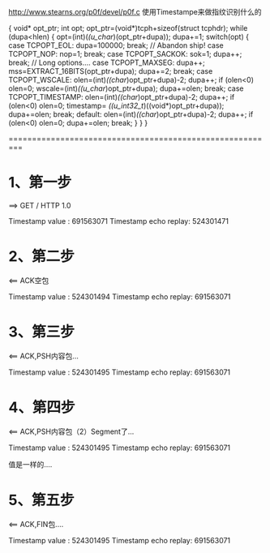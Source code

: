 http://www.stearns.org/p0f/devel/p0f.c
使用Timestampe来做指纹识别什么的

  {
    void* opt_ptr;
    int opt;
    opt_ptr=(void*)tcph+sizeof(struct tcphdr);
    while (dupa<hlen) {
      opt=(int)(*(u_char*)(opt_ptr+dupa));
      dupa+=1;
      switch(opt) {
        case TCPOPT_EOL:
	  dupa=100000; break; // Abandon ship!
        case TCPOPT_NOP:
  	  nop=1;
	  break;
	case TCPOPT_SACKOK:
 	  sok=1;
	  dupa++;
	  break;
	// Long options....
	case TCPOPT_MAXSEG:
	  dupa++;
  	  mss=EXTRACT_16BITS(opt_ptr+dupa);
  	  dupa+=2;
	  break;
	case TCPOPT_WSCALE:
	  olen=(int)*((char*)opt_ptr+dupa)-2; dupa++;
	  if (olen<0) olen=0;
  	  wscale=(int)*((u_char*)opt_ptr+dupa);
	  dupa+=olen;
	  break;
	case TCPOPT_TIMESTAMP:
	  olen=(int)*((char*)opt_ptr+dupa)-2; dupa++;
	  if (olen<0) olen=0;
	  timestamp= *((u_int32_t*)((void*)opt_ptr+dupa));
	  dupa+=olen;
	  break;
	default:
	  olen=(int)*((char*)opt_ptr+dupa)-2; dupa++;
	  if (olen<0) olen=0;
	  dupa+=olen;
	 break;
      }
    }
  }

=========================================================

1、第一步
========
==>
GET / HTTP 1.0

Timestamp value      : 691563071
Timestamp echo replay: 524301471

2、第二步
========
<==
ACK空包

Timestamp value      : 524301494
Timestamp echo replay: 691563071

3、第三步
========
<==
ACK,PSH内容包...

Timestamp value      : 524301495
Timestamp echo replay: 691563071


4、第四步
========
<==
ACK,PSH内容包（2）Segment了...

Timestamp value      : 524301495
Timestamp echo replay: 691563071

值是一样的....

5、第五步
========
<==
ACK,FIN包....

Timestamp value      : 524301495
Timestamp echo replay: 691563071